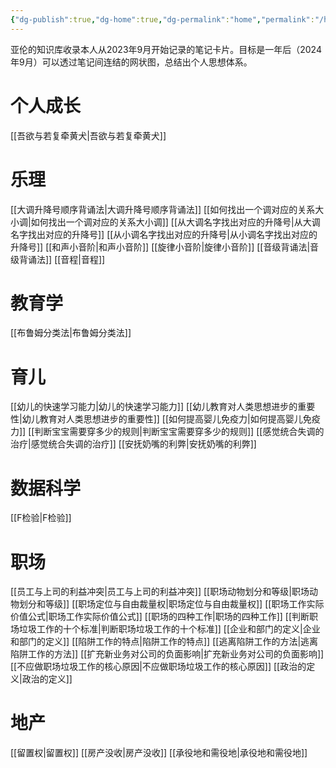 ```yaml
---
{"dg-publish":true,"dg-home":true,"dg-permalink":"home","permalink":"/home/","tags":["gardenEntry"],"dgPassFrontmatter":true}
---
```


亚伦的知识库收录本人从2023年9月开始记录的笔记卡片。目标是一年后（2024年9月）可以透过笔记间连结的网状图，总结出个人思想体系。

# 个人成长
[[吾欲与若复牵黄犬\|吾欲与若复牵黄犬]]

# 乐理
[[大调升降号顺序背诵法\|大调升降号顺序背诵法]]
[[如何找出一个调对应的关系大小调\|如何找出一个调对应的关系大小调]]
[[从大调名字找出对应的升降号\|从大调名字找出对应的升降号]]
[[从小调名字找出对应的升降号\|从小调名字找出对应的升降号]]
[[和声小音阶\|和声小音阶]]
[[旋律小音阶\|旋律小音阶]]
[[音级背诵法\|音级背诵法]]
[[音程\|音程]]

# 教育学
[[布鲁姆分类法\|布鲁姆分类法]]

# 育儿
[[幼儿的快速学习能力\|幼儿的快速学习能力]]
[[幼儿教育对人类思想进步的重要性\|幼儿教育对人类思想进步的重要性]]
[[如何提高婴儿免疫力\|如何提高婴儿免疫力]]
[[判断宝宝需要穿多少的规则\|判断宝宝需要穿多少的规则]]
[[感觉统合失调的治疗\|感觉统合失调的治疗]]
[[安抚奶嘴的利弊\|安抚奶嘴的利弊]]

# 数据科学
[[F检验\|F检验]]

# 职场
[[员工与上司的利益冲突\|员工与上司的利益冲突]]
[[职场动物划分和等级\|职场动物划分和等级]]
[[职场定位与自由裁量权\|职场定位与自由裁量权]]
[[职场工作实际价值公式\|职场工作实际价值公式]]
[[职场的四种工作\|职场的四种工作]]
[[判断职场垃圾工作的十个标准\|判断职场垃圾工作的十个标准]]
[[企业和部门的定义\|企业和部门的定义]]
[[陷阱工作的特点\|陷阱工作的特点]]
[[逃离陷阱工作的方法\|逃离陷阱工作的方法]]
[[扩充新业务对公司的负面影响\|扩充新业务对公司的负面影响]]
[[不应做职场垃圾工作的核心原因\|不应做职场垃圾工作的核心原因]]
[[政治的定义\|政治的定义]]

# 地产
[[留置权\|留置权]]
[[房产没收\|房产没收]]
[[承役地和需役地\|承役地和需役地]]
